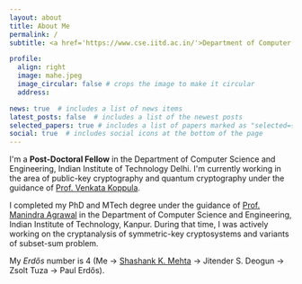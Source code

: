```yaml
---
layout: about
title: About Me
permalink: /
subtitle: <a href='https://www.cse.iitd.ac.in/'>Department of Computer Science & Engineering</a>, <a href='https://home.iitd.ac.in/)/'>IIT Delhi</a>, New Delhi, India

profile:
  align: right
  image: mahe.jpeg
  image_circular: false # crops the image to make it circular
  address: 

news: true  # includes a list of news items
latest_posts: false  # includes a list of the newest posts
selected_papers: true # includes a list of papers marked as "selected={true}"
social: true  # includes social icons at the bottom of the page
---
```


I'm a <b>Post-Doctoral Fellow</b> in the Department of Computer Science and Engineering, Indian Institute of Technology Delhi. I'm currently working in the area of public-key cryptography and quantum cryptography under the guidance of <a href='https://web.iitd.ac.in/~kvenkata/'>Prof. Venkata Koppula</a>.

I completed my PhD and MTech degree under the guidance of <a href='https://sites.google.com/view/manindra/home'>Prof. Manindra Agrawal</a> in the Department of Computer Science and Engineering, Indian Institute of Technology, Kanpur. During that time, I was actively working on the cryptanalysis of symmetric-key cryptosystems and variants of subset-sum problem.

My <i>Erd<span>&#337;</span>s</i> number is 4 (Me -> <a href='https://www.cse.iitk.ac.in/users/skmehta/'>Shashank K. Mehta</a> -> Jitender S. Deogun -> Zsolt Tuza -> Paul Erd<span>&#337;</span>s).
